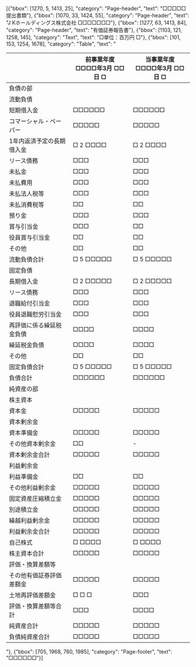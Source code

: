 [{"bbox": [1270, 5, 1413, 25], "category": "Page-header", "text": "□□□□□提出書類"}, {"bbox": [1070, 33, 1424, 55], "category": "Page-header", "text": "J Kホールディングス株式会社 □□□□□□□"}, {"bbox": [1277, 63, 1413, 84], "category": "Page-header", "text": "有価証券報告書"}, {"bbox": [1103, 121, 1258, 145], "category": "Text", "text": "□単位：百万円 □"}, {"bbox": [101, 153, 1254, 1678], "category": "Table", "text": "<table><thead><tr><th></th><th>前事業年度<br>□□□□年3月 □□日 □</th><th>当事業年度<br>□□□□年3月 □□日 □</th></tr></thead><tbody><tr><td>負債の部</td><td></td><td></td></tr><tr><td>流動負債</td><td></td><td></td></tr><tr><td>短期借入金</td><td>□□□□□□</td><td>□□□□□□</td></tr><tr><td>コマーシャル・ペーパー</td><td>□□□□□</td><td>□□□□□</td></tr><tr><td>1年内返済予定の長期借入金</td><td>□ 2 □□□□</td><td>□ 2 □□□□</td></tr><tr><td>リース債務</td><td>□□□</td><td>□□□</td></tr><tr><td>未払金</td><td>□□□</td><td>□□□</td></tr><tr><td>未払費用</td><td>□□□</td><td>□□□</td></tr><tr><td>未払法人税等</td><td>□□□</td><td>□□□</td></tr><tr><td>未払消費税等</td><td>□□</td><td>□□</td></tr><tr><td>預り金</td><td>□□□</td><td>□□□</td></tr><tr><td>賞与引当金</td><td>□□□</td><td>□□</td></tr><tr><td>役員賞与引当金</td><td>□□</td><td>□□</td></tr><tr><td>その他</td><td>□□</td><td>□□</td></tr><tr><td>流動負債合計</td><td>□ 5 □□□□□</td><td>□ 5 □□□□□</td></tr><tr><td>固定負債</td><td></td><td></td></tr><tr><td>長期借入金</td><td>□ 2 □□□□□</td><td>□ 2 □□□□□</td></tr><tr><td>リース債務</td><td>□□□</td><td>□□□</td></tr><tr><td>退職給付引当金</td><td>□□□</td><td>□□□</td></tr><tr><td>役員退職慰労引当金</td><td>□□□</td><td>□□□</td></tr><tr><td>再評価に係る繰延税金負債</td><td>□□□□</td><td>□□□□</td></tr><tr><td>繰延税金負債</td><td>□□□□</td><td>□□□□</td></tr><tr><td>その他</td><td>□□</td><td>□□</td></tr><tr><td>固定負債合計</td><td>□ 5 □□□□□</td><td>□ 5 □□□□□</td></tr><tr><td>負債合計</td><td>□□□□□□</td><td>□□□□□□</td></tr><tr><td>純資産の部</td><td></td><td></td></tr><tr><td>株主資本</td><td></td><td></td></tr><tr><td>資本金</td><td>□□□□□</td><td>□□□□□</td></tr><tr><td>資本剰余金</td><td></td><td></td></tr><tr><td>資本準備金</td><td>□□□□□</td><td>□□□□□</td></tr><tr><td>その他資本剰余金</td><td>□□</td><td>-</td></tr><tr><td>資本剰余金合計</td><td>□□□□□</td><td>□□□□□</td></tr><tr><td>利益剰余金</td><td></td><td></td></tr><tr><td>利益準備金</td><td>□□</td><td>□□</td></tr><tr><td>その他利益剰余金</td><td>□□□□□</td><td>□□□□□</td></tr><tr><td>固定資産圧縮積立金</td><td>□□□□□</td><td>□□□□□</td></tr><tr><td>別途積立金</td><td>□□□□□</td><td>□□□□□</td></tr><tr><td>繰越利益剰余金</td><td>□□□□□</td><td>□□□□□</td></tr><tr><td>利益剰余金合計</td><td>□□□□□</td><td>□□□□□</td></tr><tr><td>自己株式</td><td>□ □□□□</td><td>□ □□□□</td></tr><tr><td>株主資本合計</td><td>□□□□□</td><td>□□□□□</td></tr><tr><td>評価・換算差額等</td><td></td><td></td></tr><tr><td>その他有価証券評価差額金</td><td>□□□□□</td><td>□□□□□</td></tr><tr><td>土地再評価差額金</td><td>□ □ □</td><td>□□□</td></tr><tr><td>評価・換算差額等合計</td><td>□□□</td><td>□□□□</td></tr><tr><td>純資産合計</td><td>□□□□□</td><td>□□□□□</td></tr><tr><td>負債純資産合計</td><td>□□□□□</td><td>□□□□□</td></tr></tbody></table>"}, {"bbox": [705, 1968, 760, 1985], "category": "Page-footer", "text": "□□□□□□"}]